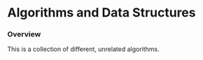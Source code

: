 # Algorithms and Data Structures

### Overview
This is a collection of different, unrelated algorithms.
